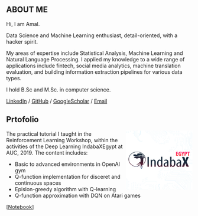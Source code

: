 ## ABOUT ME

Hi, I am Amal.

Data Science and Machine Learning enthusiast, detail-oriented, with a hacker spirit. 

My areas of expertise include Statistical Analysis, Machine Learning and Natural Language Processing. I applied my knowledge to a wide range of applications include fintech, social media analytics, machine translation evaluation, and building information extraction pipelines for various data types.

I hold B.Sc  and M.Sc. in computer science.


[LinkedIn](https://www.linkedin.com/in/amalabdelsalam/) / [GitHub](https://github.com/AmalAbdelsalam/) / [GoogleScholar](https://scholar.google.com/citations?user=ajBCGXMAAAAJ&hl=en) / [Email](mailto:am.mahmoud@nu.edu.eg)

<!--- / [Twitter](https://twitter.com/AmalHalaby/) --->


## Prtofolio

<img align="right" width="180" height="160" src="/res/thumbnails/indabaxegypt_logo.png">
The practical tutorial I taught in the Reinforcement Learning Workshop, within the activities of the Deep Learning IndabaXEgypt at AUC, 2019. The content includes:

* Basic to advanced environments in OpenAI gym 
* Q-function implementation for disceret and continuous spaces 
* Epislon-greedy algorithm with Q-learning
* Q-function approximation with DQN on Atari games 

[[Notebook](https://github.com/AmalAbdelsalam/IndabaXEgypt-RL-Workshop-2019/blob/main/IndabaXEgypt_ReinforcementLearning_Practical.ipynb)]
